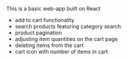 This is a basic web-app built on React 
  - add to cart functionality
  - search products featuring category search 
  - product pagination
  - adjusting item quantities on the cart page
  - deleting items from the cart 
  - cart icon with number of items in cart
    
